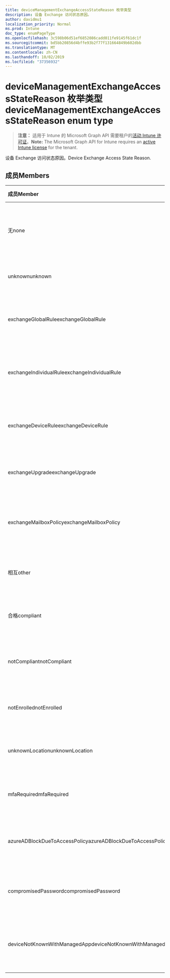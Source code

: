 ```yaml
---
title: deviceManagementExchangeAccessStateReason 枚举类型
description: 设备 Exchange 访问状态原因。
author: davidmu1
localization_priority: Normal
ms.prod: Intune
doc_type: enumPageType
ms.openlocfilehash: 3c598b06d51ef6852086cadd011fe9145f61dc1f
ms.sourcegitcommit: bd5bb20856d4bffe93b2f77f131664849b602dbb
ms.translationtype: MT
ms.contentlocale: zh-CN
ms.lasthandoff: 10/02/2019
ms.locfileid: "37356932"
---
```

# <a name="devicemanagementexchangeaccessstatereason-enum-type"></a><span data-ttu-id="0c7c6-103">deviceManagementExchangeAccessStateReason 枚举类型</span><span class="sxs-lookup"><span data-stu-id="0c7c6-103">deviceManagementExchangeAccessStateReason enum type</span></span>

> <span data-ttu-id="0c7c6-104">**注意：** 适用于 Intune 的 Microsoft Graph API 需要租户的[活动 Intune 许可证](https://go.microsoft.com/fwlink/?linkid=839381)。</span><span class="sxs-lookup"><span data-stu-id="0c7c6-104">**Note:** The Microsoft Graph API for Intune requires an [active Intune license](https://go.microsoft.com/fwlink/?linkid=839381) for the tenant.</span></span>

<span data-ttu-id="0c7c6-105">设备 Exchange 访问状态原因。</span><span class="sxs-lookup"><span data-stu-id="0c7c6-105">Device Exchange Access State Reason.</span></span>

## <a name="members"></a><span data-ttu-id="0c7c6-106">成员</span><span class="sxs-lookup"><span data-stu-id="0c7c6-106">Members</span></span>
|<span data-ttu-id="0c7c6-107">成员</span><span class="sxs-lookup"><span data-stu-id="0c7c6-107">Member</span></span>|<span data-ttu-id="0c7c6-108">值</span><span class="sxs-lookup"><span data-stu-id="0c7c6-108">Value</span></span>|<span data-ttu-id="0c7c6-109">说明</span><span class="sxs-lookup"><span data-stu-id="0c7c6-109">Description</span></span>|
|:---|:---|:---|
|<span data-ttu-id="0c7c6-110">无</span><span class="sxs-lookup"><span data-stu-id="0c7c6-110">none</span></span>|<span data-ttu-id="0c7c6-111">0</span><span class="sxs-lookup"><span data-stu-id="0c7c6-111">0</span></span>|<span data-ttu-id="0c7c6-112">未发现来自 Exchange 的访问状态原因</span><span class="sxs-lookup"><span data-stu-id="0c7c6-112">No access state reason discovered from Exchange</span></span>|
|<span data-ttu-id="0c7c6-113">unknown</span><span class="sxs-lookup"><span data-stu-id="0c7c6-113">unknown</span></span>|<span data-ttu-id="0c7c6-114">1</span><span class="sxs-lookup"><span data-stu-id="0c7c6-114">1</span></span>|<span data-ttu-id="0c7c6-115">未知访问状态原因</span><span class="sxs-lookup"><span data-stu-id="0c7c6-115">Unknown access state reason</span></span>|
|<span data-ttu-id="0c7c6-116">exchangeGlobalRule</span><span class="sxs-lookup"><span data-stu-id="0c7c6-116">exchangeGlobalRule</span></span>|<span data-ttu-id="0c7c6-117">双面</span><span class="sxs-lookup"><span data-stu-id="0c7c6-117">2</span></span>|<span data-ttu-id="0c7c6-118">由 Exchange 全局规则确定的访问状态</span><span class="sxs-lookup"><span data-stu-id="0c7c6-118">Access state determined by Exchange Global rule</span></span>|
|<span data-ttu-id="0c7c6-119">exchangeIndividualRule</span><span class="sxs-lookup"><span data-stu-id="0c7c6-119">exchangeIndividualRule</span></span>|<span data-ttu-id="0c7c6-120">第三章</span><span class="sxs-lookup"><span data-stu-id="0c7c6-120">3</span></span>|<span data-ttu-id="0c7c6-121">由 Exchange 单个规则确定的访问状态</span><span class="sxs-lookup"><span data-stu-id="0c7c6-121">Access state determined by Exchange Individual rule</span></span>|
|<span data-ttu-id="0c7c6-122">exchangeDeviceRule</span><span class="sxs-lookup"><span data-stu-id="0c7c6-122">exchangeDeviceRule</span></span>|<span data-ttu-id="0c7c6-123">4</span><span class="sxs-lookup"><span data-stu-id="0c7c6-123">4</span></span>|<span data-ttu-id="0c7c6-124">由 Exchange 设备规则确定的访问状态</span><span class="sxs-lookup"><span data-stu-id="0c7c6-124">Access state determined by Exchange Device rule</span></span>|
|<span data-ttu-id="0c7c6-125">exchangeUpgrade</span><span class="sxs-lookup"><span data-stu-id="0c7c6-125">exchangeUpgrade</span></span>|<span data-ttu-id="0c7c6-126">5</span><span class="sxs-lookup"><span data-stu-id="0c7c6-126">5</span></span>|<span data-ttu-id="0c7c6-127">Exchange 升级导致的访问状态</span><span class="sxs-lookup"><span data-stu-id="0c7c6-127">Access state due to Exchange upgrade</span></span>|
|<span data-ttu-id="0c7c6-128">exchangeMailboxPolicy</span><span class="sxs-lookup"><span data-stu-id="0c7c6-128">exchangeMailboxPolicy</span></span>|<span data-ttu-id="0c7c6-129">型</span><span class="sxs-lookup"><span data-stu-id="0c7c6-129">6</span></span>|<span data-ttu-id="0c7c6-130">由 Exchange 邮箱策略确定的访问状态</span><span class="sxs-lookup"><span data-stu-id="0c7c6-130">Access state determined by Exchange Mailbox Policy</span></span>|
|<span data-ttu-id="0c7c6-131">相互</span><span class="sxs-lookup"><span data-stu-id="0c7c6-131">other</span></span>|<span data-ttu-id="0c7c6-132">步</span><span class="sxs-lookup"><span data-stu-id="0c7c6-132">7</span></span>|<span data-ttu-id="0c7c6-133">由 Exchange 确定的访问状态</span><span class="sxs-lookup"><span data-stu-id="0c7c6-133">Access state determined by Exchange</span></span>|
|<span data-ttu-id="0c7c6-134">合格</span><span class="sxs-lookup"><span data-stu-id="0c7c6-134">compliant</span></span>|<span data-ttu-id="0c7c6-135">utf-8</span><span class="sxs-lookup"><span data-stu-id="0c7c6-135">8</span></span>|<span data-ttu-id="0c7c6-136">合规性挑战授予的访问状态</span><span class="sxs-lookup"><span data-stu-id="0c7c6-136">Access state granted by compliance challenge</span></span>|
|<span data-ttu-id="0c7c6-137">notCompliant</span><span class="sxs-lookup"><span data-stu-id="0c7c6-137">notCompliant</span></span>|<span data-ttu-id="0c7c6-138">第</span><span class="sxs-lookup"><span data-stu-id="0c7c6-138">9</span></span>|<span data-ttu-id="0c7c6-139">由合规性挑战吊销的访问状态</span><span class="sxs-lookup"><span data-stu-id="0c7c6-139">Access state revoked by compliance challenge</span></span>|
|<span data-ttu-id="0c7c6-140">notEnrolled</span><span class="sxs-lookup"><span data-stu-id="0c7c6-140">notEnrolled</span></span>|<span data-ttu-id="0c7c6-141">10 </span><span class="sxs-lookup"><span data-stu-id="0c7c6-141">10</span></span>|<span data-ttu-id="0c7c6-142">由管理质询吊销的访问状态</span><span class="sxs-lookup"><span data-stu-id="0c7c6-142">Access state revoked by management challenge</span></span>|
|<span data-ttu-id="0c7c6-143">unknownLocation</span><span class="sxs-lookup"><span data-stu-id="0c7c6-143">unknownLocation</span></span>|<span data-ttu-id="0c7c6-144">12</span><span class="sxs-lookup"><span data-stu-id="0c7c6-144">12</span></span>|<span data-ttu-id="0c7c6-145">由于未知位置导致的访问状态</span><span class="sxs-lookup"><span data-stu-id="0c7c6-145">Access state due to unknown location</span></span>|
|<span data-ttu-id="0c7c6-146">mfaRequired</span><span class="sxs-lookup"><span data-stu-id="0c7c6-146">mfaRequired</span></span>|<span data-ttu-id="0c7c6-147">13</span><span class="sxs-lookup"><span data-stu-id="0c7c6-147">13</span></span>|<span data-ttu-id="0c7c6-148">由于 MFA 质询而导致的访问状态</span><span class="sxs-lookup"><span data-stu-id="0c7c6-148">Access state due to MFA challenge</span></span>|
|<span data-ttu-id="0c7c6-149">azureADBlockDueToAccessPolicy</span><span class="sxs-lookup"><span data-stu-id="0c7c6-149">azureADBlockDueToAccessPolicy</span></span>|<span data-ttu-id="0c7c6-150">日</span><span class="sxs-lookup"><span data-stu-id="0c7c6-150">14</span></span>|<span data-ttu-id="0c7c6-151">由 AAD 访问策略吊销的访问状态</span><span class="sxs-lookup"><span data-stu-id="0c7c6-151">Access State revoked by AAD Access Policy</span></span>|
|<span data-ttu-id="0c7c6-152">compromisedPassword</span><span class="sxs-lookup"><span data-stu-id="0c7c6-152">compromisedPassword</span></span>|<span data-ttu-id="0c7c6-153">个</span><span class="sxs-lookup"><span data-stu-id="0c7c6-153">15</span></span>|<span data-ttu-id="0c7c6-154">通过密码被破解的密码吊销的访问状态</span><span class="sxs-lookup"><span data-stu-id="0c7c6-154">Access State revoked by compromised password</span></span>|
|<span data-ttu-id="0c7c6-155">deviceNotKnownWithManagedApp</span><span class="sxs-lookup"><span data-stu-id="0c7c6-155">deviceNotKnownWithManagedApp</span></span>|<span data-ttu-id="0c7c6-156">位</span><span class="sxs-lookup"><span data-stu-id="0c7c6-156">16</span></span>|<span data-ttu-id="0c7c6-157">由托管应用程序质询吊销的访问状态</span><span class="sxs-lookup"><span data-stu-id="0c7c6-157">Access state revoked by managed application challenge</span></span>|




